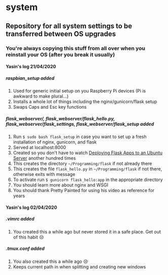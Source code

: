 # system
## Repository for all system settings to be transferred between OS upgrades
### You're always copying this stuff from all over when you reinstall your OS (after you break it usually)

#### Yasin's log 21/04/2020
##### raspbian_setup added
1. Used for generic initial setup on you Raspberry Pi devices (Pi is awkward to make plural...)
2. Installs a whole lot of things including the nginx/gunicorn/flask setup
3. Swaps Caps and Esc key functions
##### flask_webserver/, flask_webserver/flask_hello.py, flask_webserver/flask_settings, flask_webserver/flask_setup added
1. Run `$ sudo bash flask_setup` in case you want to set up a fresh installation of nginx, gunicorn, and flask
2. Served at localhost:8000
3. Created so you don't have to watch [Deploying Flask Apps to an Ubuntu Server](https://www.youtube.com/watch?v=kDRRtPO0YPA&t=561s) another hundred times
4. This creates the directory `~/Programming/flask` if not already there
5. This creates the file `flask_hello.py` in `~/Programming/flask` if not there, otherwise exits with message
6. To activate run `$ gunicorn flask_hello:app` in the appropriate directory
7. You should learn more about nginx and WSGI
8. You should thank Pretty Painted for using his video as reference for years

#### Yasin's log 02/04/2020
##### .vimrc added
1. You created this a while ago but never stored it in a safe place. Get out of this habit :unamused:

##### .tmux.conf added
1. You also created this a while ago :unamused:
2. Keeps current path in when splitting and creating new windows
